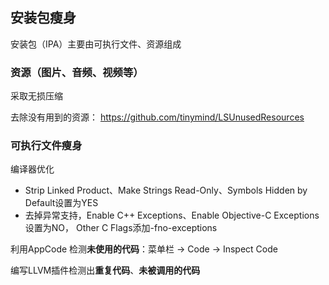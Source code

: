 ## 安装包瘦身

安装包（IPA）主要由可执行文件、资源组成

### 资源（图片、音频、视频等）

采取无损压缩

去除没有用到的资源： https://github.com/tinymind/LSUnusedResources

### 可执行文件瘦身

编译器优化

- Strip Linked Product、Make Strings Read-Only、Symbols Hidden by Default设置为YES
- 去掉异常支持，Enable C++ Exceptions、Enable Objective-C Exceptions设置为NO， Other C Flags添加-fno-exceptions

利用AppCode 检测**未使用的代码**：菜单栏 -> Code -> Inspect Code

编写LLVM插件检测出**重复代码**、**未被调用的代码**

